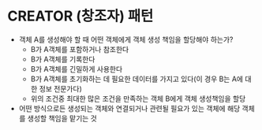 # CREATOR (창조자) 패턴
- 객체 A를 생성해야 할 때 어떤 객체에게 객체 생성 책임을 할당해야 하는가?
    - B가 A객체를 포함하거나 참조한다
    - B가 A객체를 기록한다
    - B가 A객체를 긴밀하게 사용한다
    - B가 A객체를 초기화하는 데 필요한 데이터를 가지고 있다(이 경우 B는 A에 대한 정보 전문가다)
    - 위의 조건중 최대한 많은 조건을 만족하는 객체 B에게 객체 생성책임을 할당
- 어떤 방식으로든 생성되는 객체와 연결되거나 관련될 필요가 있는 객체에 해당 객체를 생성할 책임을 맡기는 것
